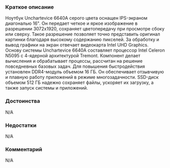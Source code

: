 ### **Краткое описание**
Ноутбук Unchartevice 6640A серого цвета оснащен IPS-экраном диагональю 16". Он передает четкое и яркое изображение в разрешении 3072x1920, сохраняет цветопередачу при просмотре сбоку или сверху. Такое разрешение позволяет точно представить оригинал картинки благодаря высокому содержанию пикселей. За обработку и вывод графики на экран отвечает видеокарта Intel UHD Graphics.  Основу системы Unchartevice 6640A составляет процессор Intel Celeron N5095 с 4-ядерной архитектурой Tremont. Компонент делает вычисления и обрабатывает процессы, рассчитан на решение повседневных базовых задач. Для повышения быстродействия установлен DDR4-модуль объемом 16 ГБ. Он обеспечивает отзывчивую и плавную работу приложений в режиме многозадачности. SSD-диск объемом 512 ГБ надежно сохраняет файлы, ускоряет их загрузку, а также запуск системы и приложений.

### **Достоинства**
N/A

### **Недостатки**
N/A

### **Комментарий**
N/A
